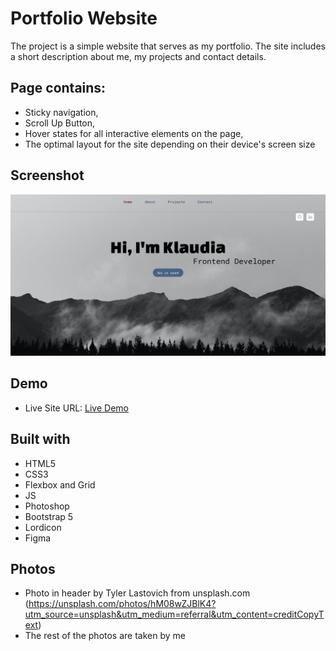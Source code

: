 # Portfolio Website

The project is a simple website that serves as my portfolio. The site includes a short description about me, my projects and contact details.

## Page contains:

- Sticky navigation,
- Scroll Up Button,
- Hover states for all interactive elements on the page,
- The optimal layout for the site depending on their device's screen size

## Screenshot

![](img/portfolio.png)


## Demo

- Live Site URL: [Live Demo](https://xakashax.github.io/portfolio/)

## Built with

- HTML5
- CSS3
- Flexbox and Grid
- JS
- Photoshop
- Bootstrap 5
- Lordicon
- Figma

## Photos

- Photo in header by Tyler Lastovich from unsplash.com (https://unsplash.com/photos/hM08wZJBlK4?utm_source=unsplash&utm_medium=referral&utm_content=creditCopyText)
- The rest of the photos are taken by me
